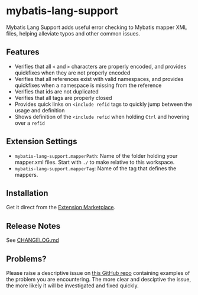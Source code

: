 # mybatis-lang-support
Mybatis Lang Support adds useful error checking to Mybatis mapper XML files, helping alleviate typos and other common issues.

## Features
* Verifies that all `<` and `>` characters are properly encoded, and provides quickfixes when they are not properly encoded
* Verifies that all references exist with valid namespaces, and provides quickfixes when a namespace is missing from the reference
* Verifies that ids are not duplicated
* Verifies that all tags are properly closed
* Provides quick links on `<include refid` tags to quickly jump between the usage and definition
* Shows definition of the `<include refid` when holding `Ctrl` and hovering over a `refid`

## Extension Settings
* `mybatis-lang-support.mapperPath`: Name of the folder holding your mapper.xml files. Start with `./` to make relative to this workspace.
* `mybatis-lang-support.mapperTag`: Name of the tag that defines the mappers.

## Installation
Get it direct from the [Extension Marketplace](https://marketplace.visualstudio.com/items?itemName=ean-milligan.mybatis-lang-support).

## Release Notes
See [CHANGELOG.md](./CHANGELOG.md)

## Problems?
Please raise a descriptive issue on [this GitHub repo](https://github.com/Burn-E99/mybatis-lang-support/issues) containing examples of the problem you are encountering.  The more clear and desciptive the issue, the more likely it will be investigated and fixed quickly.
